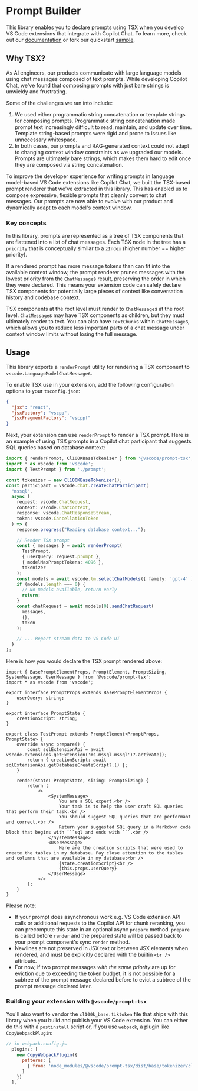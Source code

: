 # Prompt Builder

This library enables you to declare prompts using TSX when you develop VS Code extensions that integrate with Copilot Chat. To learn more, check out our [documentation](https://code.visualstudio.com/api/extension-guides/chat) or fork our quickstart [sample](https://github.com/microsoft/vscode-extension-samples/tree/main/chat-sample).

## Why TSX?

As AI engineers, our products communicate with large language models using chat messages composed of text prompts. While developing Copilot Chat, we've found that composing prompts with just bare strings is unwieldy and frustrating.

Some of the challenges we ran into include:
1. We used either programmatic string concatenation or template strings for composing prompts. Programmatic string concatenation made prompt text increasingly difficult to read, maintain, and update over time. Template string-based prompts were rigid and prone to issues like unnecessary whitespace.
2. In both cases, our prompts and RAG-generated context could not adapt to changing context window constraints as we upgraded our models. Prompts are ultimately bare strings, which makes them hard to edit once they are composed via string concatenation.

To improve the developer experience for writing prompts in language model-based VS Code extensions like Copilot Chat, we built the TSX-based prompt renderer that we've extracted in this library. This has enabled us to compose expressive, flexible prompts that cleanly convert to chat messages. Our prompts are now able to evolve with our product and dynamically adapt to each model's context window.

### Key concepts

In this library, prompts are represented as a tree of TSX components that are flattened into a list of chat messages. Each TSX node in the tree has a `priority` that is conceptually similar to a `zIndex` (higher number == higher priority).

If a rendered prompt has more message tokens than can fit into the available context window, the prompt renderer prunes messages with the lowest priority from the `ChatMessage`s result, preserving the order in which they were declared. This means your extension code can safely declare TSX components for potentially large pieces of context like conversation history and codebase context.

TSX components at the root level must render to `ChatMessage`s at the root level. `ChatMessage`s may have TSX components as children, but they must ultimately render to text. You can also have `TextChunk`s within `ChatMessage`s, which allows you to reduce less important parts of a chat message under context window limits without losing the full message.

## Usage

This library exports a `renderPrompt` utility for rendering a TSX component to `vscode.LanguageModelChatMessage`s.

To enable TSX use in your extension, add the following configuration options to your `tsconfig.json`:
```json
{
  "jsx": "react",
  "jsxFactory": "vscpp",
  "jsxFragmentFactory": "vscppf"
}
```

Next, your extension can use `renderPrompt` to render a TSX prompt. Here is an example of using TSX prompts in a Copilot chat participant that suggests SQL queries based on database context:
```ts
import { renderPrompt, Cl100KBaseTokenizer } from '@vscode/prompt-tsx';
import * as vscode from 'vscode';
import { TestPrompt } from './prompt';

const tokenizer = new Cl100KBaseTokenizer();
const participant = vscode.chat.createChatParticipant(
  "mssql",
  async (
    request: vscode.ChatRequest,
    context: vscode.ChatContext,
    response: vscode.ChatResponseStream,
    token: vscode.CancellationToken
  ) => {
    response.progress("Reading database context...");

    // Render TSX prompt
    const { messages } = await renderPrompt(
      TestPrompt,
      { userQuery: request.prompt },
      { modelMaxPromptTokens: 4096 },
      tokenizer
    );
    const models = await vscode.lm.selectChatModels({ family: 'gpt-4' });
    if (models.length === 0) {
      // No models available, return early
      return;
    }
    const chatRequest = await models[0].sendChatRequest(
      messages,
      {},
      token
    );

    // ... Report stream data to VS Code UI
  }
);
```

Here is how you would declare the TSX prompt rendered above:

```tsx
import { BasePromptElementProps, PromptElement, PromptSizing, SystemMessage, UserMessage } from '@vscode/prompt-tsx';
import * as vscode from 'vscode';

export interface PromptProps extends BasePromptElementProps {
    userQuery: string;
}

export interface PromptState {
    creationScript: string;
}

export class TestPrompt extends PromptElement<PromptProps, PromptState> {
    override async prepare() {
        const sqlExtensionApi = await vscode.extensions.getExtension('ms-mssql.mssql')?.activate();
        return { creationScript: await sqlExtensionApi.getDatabaseCreateScript?.() };
    }

    render(state: PromptState, sizing: PromptSizing) {
        return (
            <>
                <SystemMessage>
                    You are a SQL expert.<br />
                    Your task is to help the user craft SQL queries that perform their task.<br />
                    You should suggest SQL queries that are performant and correct.<br />
                    Return your suggested SQL query in a Markdown code block that begins with ```sql and ends with ```.<br />
                </SystemMessage>
                <UserMessage>
                    Here are the creation scripts that were used to create the tables in my database. Pay close attention to the tables and columns that are available in my database:<br />
                    {state.creationScript}<br />
                    {this.props.userQuery}
                </UserMessage>
            </>
        );
    }
}

```

Please note:
- If your prompt does asynchronous work e.g. VS Code extension API calls or additional requests to the Copilot API for chunk reranking, you can precompute this state in an optional async `prepare` method. `prepare` is called before `render` and the prepared state will be passed back to your prompt component's sync `render` method.
- Newlines are not preserved in JSX text or between JSX elements when rendered, and must be explicitly declared with the builtin `<br />` attribute.
- For now, if two prompt messages _with the same priority_ are up for eviction due to exceeding the token budget, it is not possible for a subtree of the prompt message declared before to evict a subtree of the prompt message declared later.

### Building your extension with `@vscode/prompt-tsx`

You'll also want to vendor the `cl100k_base.tiktoken` file that ships with this library when you build and publish your VS Code extension. You can either do this with a `postinstall` script or, if you use `webpack`, a plugin like `CopyWebpackPlugin`:

```js
// in webpack.config.js
  plugins: [
    new CopyWebpackPlugin({
      patterns: [
        { from: 'node_modules/@vscode/prompt-tsx/dist/base/tokenizer/cl100k_base.tiktoken' }
      ]
    })
  ],
```

